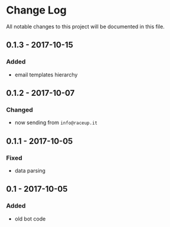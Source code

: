 # Change Log
All notable changes to this project will be documented in this file.

## 0.1.3 - 2017-10-15

### Added
- email templates hierarchy

## 0.1.2 - 2017-10-07

### Changed
- now sending from `info@raceup.it`

## 0.1.1 - 2017-10-05

### Fixed
- data parsing

## 0.1 - 2017-10-05

### Added
- old bot code
